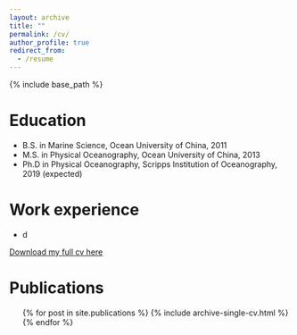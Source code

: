 ```yaml
---
layout: archive
title: ""
permalink: /cv/
author_profile: true
redirect_from:
  - /resume
---
```


{% include base_path %}

Education
======
* B.S. in Marine Science, Ocean University of China, 2011
* M.S. in Physical Oceanography, Ocean University of China, 2013
* Ph.D in Physical Oceanography, Scripps Institution of Oceanography, 2019 (expected)

Work experience
======
* d


[Download my full cv here](https://stsun.github.io/files/cv.pdf)

Publications
======
  <ul>{% for post in site.publications %}
    {% include archive-single-cv.html %}
  {% endfor %}</ul>
  

